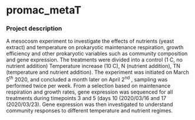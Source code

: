 # promac_metaT
### Project description
A mesocosm experiment to investigate the effects of nutrients (yeast extract) and temperature on prokaryotic maintenance respiration, growth efficiency and other prokaryotic variables such as community composition and gene expression. The treatments were divided into a control (1 C, no nutrient addition) Temperature increase (10 C), N (nutrient addition), TN (temperature and nutrient addition). The experiment was initiated on March 5<sup>th</sup> 2020, and concluded a month later on April 2<sup>nd</sup> , sampling was performed twice per week. From a selection based on maintenance respiration and growth rates, gene expression was sequenced for all treatments during timepoints 3 and 5 (days 10 (2020/03/16 and 17 (2020/03/23). Gene expression was then investigated to understand community responses to different temperature and nutrient regimes.
